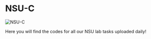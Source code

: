 # NSU-C
![NSU-C](https://user-images.githubusercontent.com/22028960/195461633-cbcc31b6-d20a-4346-95e1-041b15130d75.jpg)

Here you will find the codes for all our NSU lab tasks uploaded daily!
